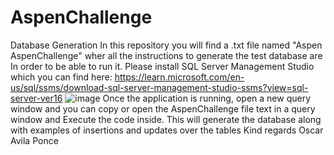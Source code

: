 # AspenChallenge
Database Generation
In this repository you will find a .txt file named "Aspen AspenChallenge" wher all the instructions to generate the test database are
In order to be able to run it. Please install SQL Server Management Studio which you can find here:
https://learn.microsoft.com/en-us/sql/ssms/download-sql-server-management-studio-ssms?view=sql-server-ver16
![image](https://user-images.githubusercontent.com/8106621/225726188-79a9ce02-e88b-4172-b59a-da2e46bac987.png)
Once the application is running, open a new query window and you can copy or open the AspenChallenge file text in a query window and Execute the code inside.
This will generate the database along with examples of insertions and updates over the tables
Kind regards
Oscar Avila Ponce

